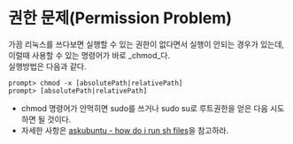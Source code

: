 # 권한 문제(Permission Problem)

가끔 리눅스를 쓰다보면 실행할 수 있는 권한이 없다면서 실행이 안되는 경우가 있는데, 이럴때 사용할 수 있는 명령어가 바로 _chmod_다.  
실행방법은 다음과 같다.  

```
prompt> chmod -x [absolutePath|relativePath]
prompt> [absolutePath|relativePath]
```

* chmod 명령어가 안먹히면 sudo를 쓰거나 sudo su로 루트권한을 얻은 다음 시도하면 될 것이다. 
* 자세한 사항은 [askubuntu - how do i run sh files](https://askubuntu.com/questions/38661/how-do-i-run-sh-files)을 참고하라.
